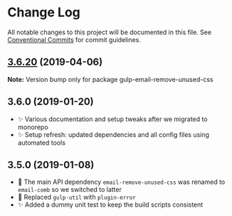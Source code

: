 # Change Log

All notable changes to this project will be documented in this file.
See [Conventional Commits](https://conventionalcommits.org) for commit guidelines.

## [3.6.20](https://gitlab.com/codsen/codsen/compare/gulp-email-remove-unused-css@3.6.19...gulp-email-remove-unused-css@3.6.20) (2019-04-06)

**Note:** Version bump only for package gulp-email-remove-unused-css





## 3.6.0 (2019-01-20)

- ✨ Various documentation and setup tweaks after we migrated to monorepo
- ✨ Setup refresh: updated dependencies and all config files using automated tools

## 3.5.0 (2019-01-08)

- 🔧 The main API dependency `email-remove-unused-css` was renamed to `email-comb` so we switched to latter
- 🔧 Replaced `gulp-util` with `plugin-error`
- ✨ Added a dummy unit test to keep the build scripts consistent

